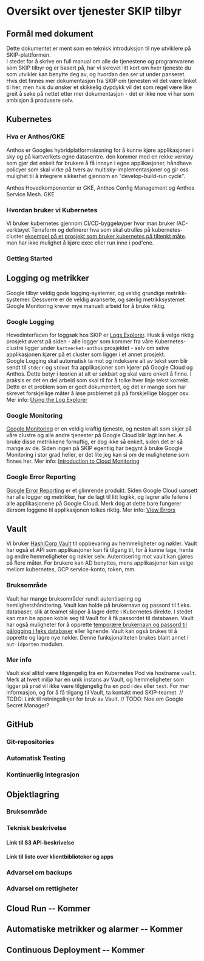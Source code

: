 # Oversikt over tjenester SKIP tilbyr

## Formål med dokument

Dette dokumentet er ment som en teknisk introduksjon til nye utviklere på SKIP-plattformen.  
I stedet for å skrive en full manual om alle de tjenestene og programvarene som SKIP tilbyr og er basert på, har vi skrevet litt kort om hver tjeneste du som utvikler kan benytte deg av, og hvordan den ser ut under panseret. Hvis det finnes mer dokumentasjon fra SKIP om tjenesten vil det være linket til her, men hvis du ønsker et skikkelig dypdykk vil det som regel være like greit å søke på nettet etter mer dokumentasjon - det er ikke noe vi har som ambisjon å produsere selv.

## Kubernetes

### Hva er Anthos/GKE

Anthos er Googles hybridplatformsløsning for å kunne kjøre applikasjoner i sky og på kartverkets egne datasentre. den kommer med en rekke verktøy som gjør det enkelt for brukere å få innsyn i egne applikasjoner, håndheve policyer som skal virke på tvers av multisky-implementasjoner og gir oss mulighet til å integrere sikkerhet gjennom en "develop-build-run cycle".

Anthos Hovedkomponenter er GKE, Anthos Config Management og Anthos Service Mesh. GKE

### Hvordan bruker vi Kubernetes

Vi bruker kubernetes gjennom CI/CD-byggeløyper hvor man bruker IAC-verktøyet Terraform og definerer hva som skal utrulles på kubernetes-cluster
[eksempel på et prosjekt som bruker kubernetes på tiltenkt måte](https://github.com/kartverket/nibas-backend). man har ikke mulighet å kjøre exec eller run inne i pod'ene.

### Getting Started

## Logging og metrikker

Google tilbyr veldig gode logging-systemer, og veldig grundige metrikk-systemer.
Dessverre er de veldig avanserte, og særlig metrikksystemet Google Monitoring krever mye manuelt arbeid for å bruke riktig.

### Google Logging

Hovedinterfacen for loggsøk hos SKIP er [Logs Explorer](https://console.cloud.google.com/logs). Husk å velge riktig prosjekt øverst på siden - alle logger som kommer fra våre Kubernetes-clustre ligger under `kartverket-anthos` prosjektet - selv om selve applikasjonen kjører på et cluster som ligger i et annet prosjekt.  
Google Logging skal automatisk ta mot og indeksere alt av tekst som blir sendt til `stderr` og `stdout` fra applikasjoner som kjører på Google Cloud og Anthos. Dette betyr i teorien at alt er søkbart og skal være enkelt å finne. I praksis er det en del arbeid som skal til for å tolke hver linje tekst korrekt. Dette er et problem som er godt dokumentert, og det er mange som har skrevet forskjellige måter å løse problemet på på forskjellige blogger osv.
Mer info: [Using the Log Explorer](https://cloud.google.com/logging/docs/view/logs-viewer-interface)

### Google Monitoring

[Google Monitoring](https://console.cloud.google.com/monitoring/metrics-explorer) er en veldig kraftig tjeneste, og nesten alt som skjer på våre clustre og alle andre tjenester på Google Cloud blir lagt inn her.
A bruke disse metrikkene fornuftig, er dog ikke så enkelt, siden det er så mange av de.
Siden ingen på SKIP egentlig har begynt å bruke Google Monitoring i stor grad heller, er det lite jeg kan si om de mulighetene som finnes her.
Mer info: [Introduction to Cloud Monitoring](https://cloud.google.com/monitoring/docs/monitoring-overview)

### Google Error Reporting

[Google Error Reporting](https://console.cloud.google.com/errors) er et glimrende produkt. Siden Google Cloud uansett har alle logger og metrikker, har de lagt til litt logikk, og lagrer alle feilene i alle applikasjonene på Google Cloud. Merk dog at dette bare fungerer dersom loggene til applikasjonen tolkes riktig.
Mer info: [View Errors](https://cloud.google.com/error-reporting/docs/viewing-errors)

## Vault

Vi bruker [HashiCorp Vault](https://www.vaultproject.io/) til oppbevaring av hemmeligheter og nøkler. Vault har også et API som applikasjoner kan få tilgang til, for å kunne lage, hente og endre hemmeligheter og nøkler selv. Autentisering mot vault kan gjøres på flere måter. For brukere kan AD benyttes, mens applikasjoner kan velge mellom kubernetes, GCP service-konto, token, mm.

### Bruksområde

Vault har mange bruksområder rundt autentisering og hemlighetshåndtering. Vault kan holde på brukernavn og passord til f.eks. databaser, slik at teamet slipper å lagre dette i Kubernetes direkte. I stedet kan man be appen koble seg til Vault for å få passordet til databasen. Vault har også muligheter for å opprette [temporære brukernavn og passord til pålogging i feks databaser](https://www.vaultproject.io/docs/secrets/databases/postgresql) eller lignende.
Vault kan også brukes til å opprette og lagre nye nøkler. Denne funksjonaliteten brukes blant annet i `aut-idporten` modulen.

### Mer info

Vault skal alltid være tilgjengelig fra en Kubernetes Pod via hostname `vault`. Merk at hvert miljø har en unik instans av Vault, og hemmeligheter som ligger på `prod` vil ikke være tilgjengelig fra en pod i `dev` eller `test`.
For mer informasjon, og for å få tilgang til Vault, ta kontakt med SKIP-teamet.
// TODO: Link til retningslinjer for bruk av Vault.
// TODO: Noe om Google Secret Manager?

## GitHub

### Git-repositories

### Automatisk Testing

### Kontinuerlig Integrasjon

## Objektlagring

### Bruksområde

### Teknisk beskrivelse

#### Link til S3 API-beskrivelse

#### Link til liste over klientbiblioteker og apps

### Advarsel om backups

### Advarsel om rettigheter

## Cloud Run -- Kommer

## Automatiske metrikker og alarmer -- Kommer

## Continuous Deployment -- Kommer
